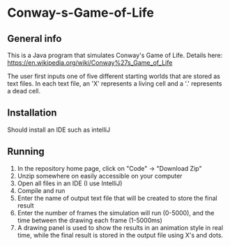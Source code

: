 # Conway-s-Game-of-Life

## General info
This is a Java program that simulates Conway's Game of Life. Details here: https://en.wikipedia.org/wiki/Conway%27s_Game_of_Life

The user first inputs one of five different starting worlds that are stored as text files. 
In each text file, an 'X' represents a living cell and a '.' represents a dead cell.

## Installation
Should install an IDE such as intelliJ

## Running
1. In the repository home page, click on "Code" -> "Download Zip"
2. Unzip somewhere on easily accessible on your computer
3. Open all files in an IDE (I use IntelliJ)
4. Compile and run
5. Enter the name of output text file that will be created to store the final result
6. Enter the number of frames the simulation will run (0-5000), and the time between the drawing each frame (1-5000ms)
7. A drawing panel is used to show the results in an animation style in real time, while the final result is stored in the output file using X's and dots.
